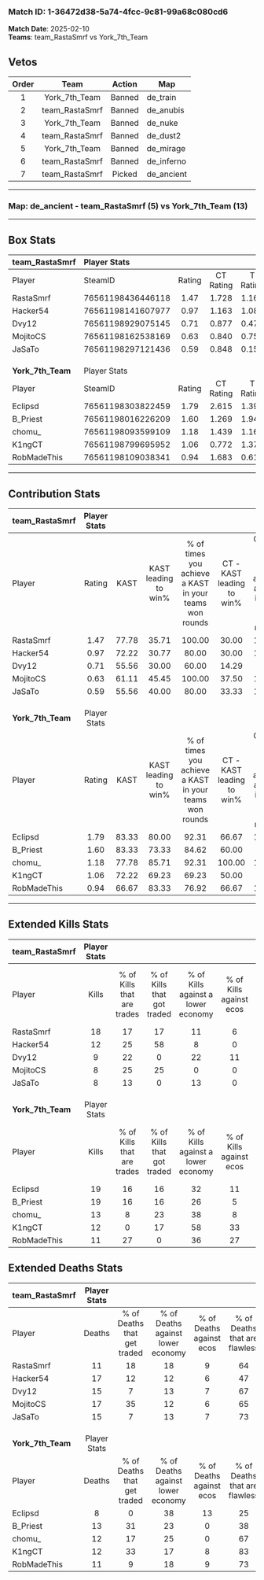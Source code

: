 ### Match ID: 1-36472d38-5a74-4fcc-9c81-99a68c080cd6  
**Match Date**: 2025-02-10  
**Teams**: team_RastaSmrf vs York_7th_Team  

## Vetos  

| Order | Team | Action | Map |
| :---: | :--: | :----: | --- |
| 1 | York_7th_Team | Banned | de_train |
| 2 | team_RastaSmrf | Banned | de_anubis |
| 3 | York_7th_Team | Banned | de_nuke |
| 4 | team_RastaSmrf | Banned | de_dust2 |
| 5 | York_7th_Team | Banned | de_mirage |
| 6 | team_RastaSmrf | Banned | de_inferno |
| 7 | team_RastaSmrf | Picked | de_ancient |

---  

### **Map**: de_ancient - team_RastaSmrf (5) vs York_7th_Team (13)  
---  

## Box Stats  

| **team_RastaSmrf** | Player Stats      |        |           |          |       |       |       |         |        |      |     |
| :- | :- | :-: | :-: | :-: | :-: | :-: | :-: | :-: | :-: | :-: | :-: |
| Player             | SteamID           | Rating | CT Rating | T Rating | KAST  |  ADR  | Kills | Assists | Deaths | K/D  | HS% |
| RastaSmrf          | 76561198436446118 |  1.47  |   1.728   |  1.166   | 77.78 | 91.7  |  18   |    1    |   11   | 1.64 | 27  |
| Hacker54           | 76561198141607977 |  0.97  |   1.163   |  1.086   | 72.22 | 85.3  |  12   |    7    |   17   | 0.71 | 58  |
| Dvy12              | 76561198929075145 |  0.71  |   0.877   |  0.471   | 55.56 | 73.3  |   9   |    4    |   15   | 0.60 | 44  |
| MojitoCS           | 76561198162538169 |  0.63  |   0.840   |  0.758   | 61.11 | 69.8  |   8   |    4    |   17   | 0.47 | 50  |
| JaSaTo             | 76561198297121436 |  0.59  |   0.848   |  0.159   | 55.56 | 51.6  |   8   |    3    |   15   | 0.53 | 75  |
|                    |                   |        |           |          |       |       |       |         |        |      |     |
|                    |                   |        |           |          |       |       |       |         |        |      |     |
|                    |                   |        |           |          |       |       |       |         |        |      |     |
| **York_7th_Team**  | Player Stats      |        |           |          |       |       |       |         |        |      |     |
| Player             | SteamID           | Rating | CT Rating | T Rating | KAST  |  ADR  | Kills | Assists | Deaths | K/D  | HS% |
| Eclipsd            | 76561198303822459 |  1.79  |   2.615   |  1.398   | 83.33 | 122.6 |  19   |   10    |   8    | 2.38 | 47  |
| B_Priest           | 76561198016226209 |  1.60  |   1.269   |  1.944   | 83.33 | 115.3 |  19   |    6    |   13   | 1.46 | 47  |
| chomu_             | 76561198093599109 |  1.18  |   1.439   |  1.164   | 77.78 | 78.7  |  13   |    5    |   12   | 1.08 | 30  |
| K1ngCT             | 76561198799695952 |  1.06  |   0.772   |  1.379   | 72.22 | 70.8  |  12   |    4    |   12   | 1.00 | 58  |
| RobMadeThis        | 76561198109038341 |  0.94  |   1.683   |  0.614   | 66.67 | 54.2  |  11   |    3    |   11   | 1.00 | 36  |
---  

## Contribution Stats  

| **team_RastaSmrf** | Player Stats |       |                      |                                                        |                           |                                                             |                          |                                                            |
| :- | :-: | :-: | :-: | :-: | :-: | :-: | :-: | :-: |
| Player             |    Rating    | KAST  | KAST leading to win% | % of times you achieve a KAST in your teams won rounds | CT - KAST leading to win% | CT - % of times you achieve a KAST in your teams won rounds | T - KAST leading to win% | T - % of times you achieve a KAST in your teams won rounds |
| RastaSmrf          |     1.47     | 77.78 |        35.71         |                         100.00                         |           30.00           |                           100.00                            |          50.00           |                           100.00                           |
| Hacker54           |     0.97     | 72.22 |        30.77         |                         80.00                          |           30.00           |                           100.00                            |          33.33           |                           50.00                            |
| Dvy12              |     0.71     | 55.56 |        30.00         |                         60.00                          |           14.29           |                            33.33                            |          66.67           |                           100.00                           |
| MojitoCS           |     0.63     | 61.11 |        45.45         |                         100.00                         |           37.50           |                           100.00                            |          66.67           |                           100.00                           |
| JaSaTo             |     0.59     | 55.56 |        40.00         |                         80.00                          |           33.33           |                           100.00                            |          100.00          |                           50.00                            |
|                    |              |       |                      |                                                        |                           |                                                             |                          |                                                            |
|                    |              |       |                      |                                                        |                           |                                                             |                          |                                                            |
|                    |              |       |                      |                                                        |                           |                                                             |                          |                                                            |
| **York_7th_Team**  | Player Stats |       |                      |                                                        |                           |                                                             |                          |                                                            |
| Player             |    Rating    | KAST  | KAST leading to win% | % of times you achieve a KAST in your teams won rounds | CT - KAST leading to win% | CT - % of times you achieve a KAST in your teams won rounds | T - KAST leading to win% | T - % of times you achieve a KAST in your teams won rounds |
| Eclipsd            |     1.79     | 83.33 |        80.00         |                         92.31                          |           66.67           |                           100.00                            |          88.89           |                           88.89                            |
| B_Priest           |     1.60     | 83.33 |        73.33         |                         84.62                          |           60.00           |                            75.00                            |          80.00           |                           88.89                            |
| chomu_             |     1.18     | 77.78 |        85.71         |                         92.31                          |          100.00           |                           100.00                            |          80.00           |                           88.89                            |
| K1ngCT             |     1.06     | 72.22 |        69.23         |                         69.23                          |           50.00           |                            50.00                            |          77.78           |                           77.78                            |
| RobMadeThis        |     0.94     | 66.67 |        83.33         |                         76.92                          |           66.67           |                           100.00                            |          100.00          |                           66.67                            |
---  

## Extended Kills Stats  

| **team_RastaSmrf** | Player Stats |                            |                            |                                    |                         |                              |                                 |                                       |                    |           |
| :- | :-: | :-: | :-: | :-: | :-: | :-: | :-: | :-: | :-: | :-: |
| Player             |    Kills     | % of Kills that are trades | % of Kills that got traded | % of Kills against a lower economy | % of Kills against ecos | % of Kills that are flawless | % of Kills that are close duels | % of Kills that are assisted by flash | Pistol Round Kills | AWP Kills |
| RastaSmrf          |      18      |             17             |             17             |                 11                 |            6            |              50              |                0                |                   6                   |         0          |     0     |
| Hacker54           |      12      |             25             |             58             |                 8                  |            0            |              83              |                0                |                   0                   |         0          |     3     |
| Dvy12              |      9       |             22             |             0              |                 22                 |           11            |              67              |                0                |                   0                   |         6          |     1     |
| MojitoCS           |      8       |             25             |             25             |                 0                  |            0            |              63              |               13                |                   0                   |         0          |     0     |
| JaSaTo             |      8       |             13             |             0              |                 13                 |            0            |              38              |               13                |                   0                   |         0          |     2     |
|                    |              |                            |                            |                                    |                         |                              |                                 |                                       |                    |           |
|                    |              |                            |                            |                                    |                         |                              |                                 |                                       |                    |           |
|                    |              |                            |                            |                                    |                         |                              |                                 |                                       |                    |           |
| **York_7th_Team**  | Player Stats |                            |                            |                                    |                         |                              |                                 |                                       |                    |           |
| Player             |    Kills     | % of Kills that are trades | % of Kills that got traded | % of Kills against a lower economy | % of Kills against ecos | % of Kills that are flawless | % of Kills that are close duels | % of Kills that are assisted by flash | Pistol Round Kills | AWP Kills |
| Eclipsd            |      19      |             16             |             16             |                 32                 |           11            |              84              |                5                |                   0                   |         0          |     2     |
| B_Priest           |      19      |             16             |             16             |                 26                 |            5            |              53              |                0                |                   0                   |         0          |     3     |
| chomu_             |      13      |             8              |             23             |                 38                 |            8            |              62              |                8                |                   0                   |         0          |     1     |
| K1ngCT             |      12      |             0              |             17             |                 58                 |           33            |              58              |                0                |                   0                   |         0          |     0     |
| RobMadeThis        |      11      |             27             |             0              |                 36                 |           27            |              55              |               18                |                   0                   |         1          |     3     |
## Extended Deaths Stats  

| **team_RastaSmrf** | Player Stats |                             |                                   |                          |                               |                            |                           |               |
| :- | :-: | :-: | :-: | :-: | :-: | :-: | :-: | :-: |
| Player             |    Deaths    | % of Deaths that get traded | % of Deaths against lower economy | % of Deaths against ecos | % of Deaths that are flawless | % of Deaths that are close | % of Deaths while blinded | Deaths to AWP |
| RastaSmrf          |      11      |             18              |                18                 |            9             |              64               |             0              |             0             |       0       |
| Hacker54           |      17      |             12              |                12                 |            6             |              47               |             18             |             0             |       0       |
| Dvy12              |      15      |              7              |                13                 |            7             |              67               |             0              |             0             |       0       |
| MojitoCS           |      17      |             35              |                12                 |            6             |              65               |             6              |             0             |       0       |
| JaSaTo             |      15      |              7              |                13                 |            7             |              73               |             0              |             0             |       1       |
|                    |              |                             |                                   |                          |                               |                            |                           |               |
|                    |              |                             |                                   |                          |                               |                            |                           |               |
|                    |              |                             |                                   |                          |                               |                            |                           |               |
| **York_7th_Team**  | Player Stats |                             |                                   |                          |                               |                            |                           |               |
| Player             |    Deaths    | % of Deaths that get traded | % of Deaths against lower economy | % of Deaths against ecos | % of Deaths that are flawless | % of Deaths that are close | % of Deaths while blinded | Deaths to AWP |
| Eclipsd            |      8       |              0              |                38                 |            13            |              25               |             0              |            13             |       1       |
| B_Priest           |      13      |             31              |                23                 |            0             |              38               |             8              |             0             |       0       |
| chomu_             |      12      |             17              |                25                 |            0             |              67               |             8              |             0             |       1       |
| K1ngCT             |      12      |             33              |                17                 |            8             |              83               |             0              |             0             |       3       |
| RobMadeThis        |      11      |              9              |                18                 |            9             |              73               |             0              |             0             |       1       |
